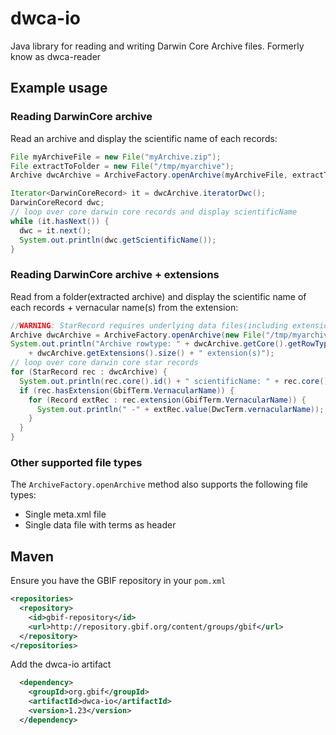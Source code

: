 dwca-io
===========

Java library for reading and writing Darwin Core Archive files.
Formerly know as dwca-reader

## Example usage
### Reading DarwinCore archive
Read an archive and display the scientific name of each records:
```java
File myArchiveFile = new File("myArchive.zip");
File extractToFolder = new File("/tmp/myarchive");
Archive dwcArchive = ArchiveFactory.openArchive(myArchiveFile, extractToFolder);

Iterator<DarwinCoreRecord> it = dwcArchive.iteratorDwc();
DarwinCoreRecord dwc;
// loop over core darwin core records and display scientificName
while (it.hasNext()) {
  dwc = it.next();
  System.out.println(dwc.getScientificName());
}
```
### Reading DarwinCore archive + extensions
Read from a folder(extracted archive) and display the scientific name of each records + vernacular name(s) from the extension:
```java
//WARNING: StarRecord requires underlying data files(including extensions) to be sorted by the coreid column
Archive dwcArchive = ArchiveFactory.openArchive(new File("/tmp/myarchive"));
System.out.println("Archive rowtype: " + dwcArchive.getCore().getRowType() + ", "
    + dwcArchive.getExtensions().size() + " extension(s)");
// loop over core darwin core star records
for (StarRecord rec : dwcArchive) {
  System.out.println(rec.core().id() + " scientificName: " + rec.core().value(DwcTerm.scientificName));
  if (rec.hasExtension(GbifTerm.VernacularName)) {
    for (Record extRec : rec.extension(GbifTerm.VernacularName)) {
      System.out.println(" -" + extRec.value(DwcTerm.vernacularName));
    }
  }
}
```
### Other supported file types
The `ArchiveFactory.openArchive` method also supports the following file types:
 * Single meta.xml file
 * Single data file with terms as header
 
## Maven
Ensure you have the GBIF repository in your `pom.xml`
```xml
<repositories>
  <repository>
    <id>gbif-repository</id>
    <url>http://repository.gbif.org/content/groups/gbif</url>
  </repository>
</repositories>
```
Add the dwca-io artifact
```xml
  <dependency>
    <groupId>org.gbif</groupId>
    <artifactId>dwca-io</artifactId>
    <version>1.23</version>
  </dependency>
```
